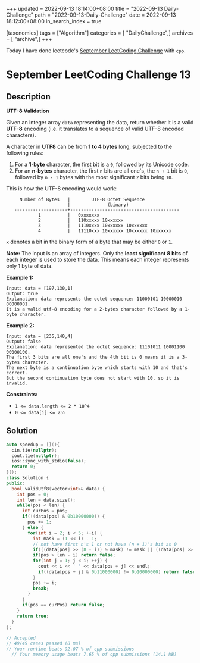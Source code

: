 +++
updated = 2022-09-13 18:14:00+08:00
title = "2022-09-13 Daily-Challenge"
path = "2022-09-13-Daily-Challenge"
date = 2022-09-13 18:12:00+08:00
in_search_index = true

[taxonomies]
tags = ["Algorithm"]
categories = [ "DailyChallenge",]
archives = [ "archive",]
+++

Today I have done leetcode's [September LeetCoding Challenge](https://leetcode.com/problems/utf-8-validation/) with `cpp`.

<!-- more -->

# September LeetCoding Challenge 13

## Description

**UTF-8 Validation**

Given an integer array `data` representing the data, return whether it is a valid **UTF-8** encoding (i.e. it translates to a sequence of valid UTF-8 encoded characters).

A character in **UTF8** can be from **1 to 4 bytes** long, subjected to the following rules:

1. For a **1-byte** character, the first bit is a `0`, followed by its Unicode code.
2. For an **n-bytes** character, the first `n` bits are all one's, the `n + 1` bit is `0`, followed by `n - 1` bytes with the most significant `2` bits being `10`.

This is how the UTF-8 encoding would work:

```
     Number of Bytes   |        UTF-8 Octet Sequence
                       |              (binary)
   --------------------+-----------------------------------------
            1          |   0xxxxxxx
            2          |   110xxxxx 10xxxxxx
            3          |   1110xxxx 10xxxxxx 10xxxxxx
            4          |   11110xxx 10xxxxxx 10xxxxxx 10xxxxxx
```

`x` denotes a bit in the binary form of a byte that may be either `0` or `1`.

**Note:** The input is an array of integers. Only the **least significant 8 bits** of each integer is used to store the data. This means each integer represents only 1 byte of data.

 

**Example 1:**

```
Input: data = [197,130,1]
Output: true
Explanation: data represents the octet sequence: 11000101 10000010 00000001.
It is a valid utf-8 encoding for a 2-bytes character followed by a 1-byte character.
```

**Example 2:**

```
Input: data = [235,140,4]
Output: false
Explanation: data represented the octet sequence: 11101011 10001100 00000100.
The first 3 bits are all one's and the 4th bit is 0 means it is a 3-bytes character.
The next byte is a continuation byte which starts with 10 and that's correct.
But the second continuation byte does not start with 10, so it is invalid.
```

 

**Constraints:**

- `1 <= data.length <= 2 * 10^4`
- `0 <= data[i] <= 255`

## Solution

``` cpp
auto speedup = [](){
  cin.tie(nullptr);
  cout.tie(nullptr);
  ios::sync_with_stdio(false);
  return 0;
}();
class Solution {
public:
  bool validUtf8(vector<int>& data) {
    int pos = 0;
    int len = data.size();
    while(pos < len) {
      int curPos = pos;
      if(!(data[pos] & 0b10000000)) {
        pos += 1;
      } else {
        for(int i = 2; i < 5; ++i) {
          int mask = (1 << i) - 1;
          // not have first n's 1 or not have (n + 1)'s bit as 0
          if(((data[pos] >> (8 - i)) & mask) != mask || ((data[pos] >> (7 - i)) & 1)) continue;
          if(pos > len - i) return false;
          for(int j = 1; j < i; ++j) {
            cout << i << ' ' << data[pos + j] << endl;
            if((data[pos + j] & 0b11000000) != 0b10000000) return false;
          }
          pos += i;
          break;
        }
      }
      if(pos == curPos) return false;
    }
    return true;
  }
};

// Accepted
// 49/49 cases passed (8 ms)
// Your runtime beats 92.07 % of cpp submissions
  // Your memory usage beats 7.65 % of cpp submissions (14.1 MB)
```

